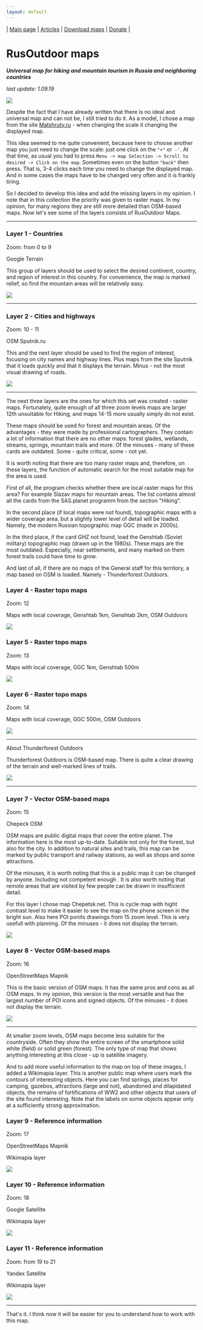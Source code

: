 ```yaml
---
layout: default
---
```


| [Main page][01] | [Articles][02] | [Download maps][03] | [Donate][04] |


[01]: /index_en
[02]: /Web/Html/Articles_en
[03]: /Web/Html/DownloadPage_en
[04]: https://www.donationalerts.com/r/nnngrach




# RusOutdoor maps

***Universal map for hiking and mountain tourism in Russia and neighboring countries***

*last update: 1.09.19*

![](/Web/Img/nnngrach_zagedan.jpg)

Despite the fact that I have already written that there is no ideal and universal map and can not be, I still tried to do it. As a model, I chose a map from the site [Matshruty.ru][1] - when changing the scale it changing the displayed map.

This idea seemed to me quite convenient, because here to choose another map you just need to change the scale: just one click on the `"+"` or` -'`. At that time, as usual you had to press `Menu -> map Selection -> Scroll to desired -> Click on the map`. Sometimes even on the button `"back"` then press.  That is, 3-4 clicks each time you need to change the displayed map. And in some cases the maps have to be changed very often and it is frankly tiring.

So I decided to develop this idea and add the missing layers in my opinion. I note that in this collection the priority was given to raster maps. In my opinion, for many regions they are still more detailed than OSM-based maps. Now let's see some of the layers consists of RusOutdoor Maps.



***

### Layer 1 - Countries

Zoom: from 0 to 9

Google Terrain

This group of layers should be used to select the desired continent, country, and region of interest in this country. For convenience, the map is marked relief, so find the mountain areas will be relatively easy.

![](/Web/Img/google_terrain.png)


***


### Layer 2 - Cities and highways

Zoom: 10 - 11

OSM Sputnik.ru

This and the next layer should be used to find the region of interest, focusing on city names and highway lines. Plus maps from the site Sputnik that it loads quickly and that it displays the terrain. Minus - not the most visual drawing of roads.

![](/Web/Img/sputnik_ru.png)



***

The next three layers are the ones for which this set was created - raster maps. Fortunately, quite enough of all three zoom levels maps are larger 12th unsuitable for Hiking, and maps 14-15 more usually simply do not exist.

These maps should be used for forest and mountain areas. Of the advantages - they were made by professional cartographers. They contain a lot of information that there are no other maps: forest glades, wetlands, streams, springs, mountain trails and more. Of the minuses - many of these cards are outdated. Some - quite critical, some - not yet.

It is worth noting that there are too many raster maps and, therefore, on these layers, the function of automatic search for the most suitable map for the area is used.

First of all, the program checks whether there are local raster maps for this area? For example Slazav maps for mountain areas. The list contains almost all the cards from the SAS.planet programm from the section "Hiking".

In the second place (if local maps were not found), topographic maps with a wider coverage area, but a slightly lower level of detail will be loaded. Namely, the modern Russian topographic map GGC (made in 2000s).

<noindex>In the third place, if the card GHZ not found, load the Genshtab (Soviet military) topographic map (drawn up in the 1980s). These maps are the most outdated. Especially, near settlements, and many marked on them forest trails could have time to grow. </noindex>

And last of all, if there are no maps of the General staff for this territory, a map based on OSM is loaded. Namely - Thunderforest Outdoors.




### Layer 4 - Raster topo maps

Zoom: 12

<noindex>Maps with local coverage, Genshtab 1km, Genshtab 2km, OSM Outdoors </noindex>

![](/Web/Img/gtb.png)



### Layer 5 - Raster topo maps

Zoom: 13

<noindex>Maps with local coverage, GGC 1km, Genshtab 500m </noindex>

![](/Web/Img/kavkaz_1000.png)



### Layer 6 - Raster topo maps

Zoom: 14

Maps with local coverage, GGC 500m, OSM Outdoors

![](/Web/Img/ggc.png)


***

About Thunderforest Outdoors

Thunderforest Outdoors is OSM-based map. There is quite a clear drawing of the terrain and well-marked lines of trails.

![](/Web/Img/osm_outdoors.png)

***

### Layer 7 - Vector OSM-based maps

Zoom: 15

Chepeck OSM 

OSM maps are public digital maps that cover the entire planet. The information here is the most up-to-date. Suitable not only for the forest, but also for the city. In addition to natural sites and trails, this map can be marked by public transport and railway stations, as well as shops and some attractions.

Of the minuses, it is worth noting that this is a public map it can be changed by anyone. Including not competent enough . It is also worth noting that remote areas that are visited by few people can be drawn in insufficient detail.

For this layer I chose map Chepetsk.net. This is cycle map with hight contrast level to make it easier to see the map on the phone screen in the bright sun. Also here POI ponits drawings from 15 zoom level. This is very usefull with planning. Of the minuses - it does not display the terrain.

![](/Web/Img/chepeck.png)



### Layer 8 - Vector OSM-based maps

Zoom: 16

OpenStreetMaps Mapnik

This is the basic version of OSM maps. It has the same pros and cons as all OSM maps. In my opinion, this version is the most versatile and has the largest number of POI icons and signed objects. Of the minuses - it does not display the terrain.


![](/Web/Img/mapnik.png)

***

At smaller zoom levels, OSM maps become less suitable for the countryside. Often they show the entire screen of the smartphone solid white (field) or solid green (forest). The only type of map that shows anything interesting at this close - up is satellite imagery.

And to add more useful information to the map on top of these images, I added a Wikimapia layer. This is another public map where users mark the contours of interesting objects. Here you can find springs, places for camping, gazebos, attractions (large and not), abandoned and dilapidated objects, the remains of fortifications of WW2 and other objects that users of the site found interesting. Note that the labels on some objects appear only at a sufficiently strong approximation. 






### Layer 9 - Reference information

Zoom: 17

OpenStreetMaps Mapnik

Wikimapia layer

![](/Web/Img/wiki_mapnik.png)




### Layer 10 - Reference information

Zoom: 18

Google Satellite

Wikimapia layer

![](/Web/Img/wiki_google.png)




### Layer 11 - Reference information

Zoom: from 19 to 21

Yandex Satellite

Wikimapia layer

![](/Web/Img/wiki_ya.png)



***

That's it. I think now it will be easier for you to understand how to work with this map.



[1]: https://www.marshruty.ru/Maps/Maps.aspx?x=36.96990966796878&y=56.787274943962025&z=8&t=4

[2]: https://github.com/nnngrach/AnyGIS_maps/tree/master/Locus_online_maps

[3]: https://github.com/nnngrach/AnyGIS_maps/tree/master/Galileo_online_maps

[4]: https://shuriktravel.ru/maps/


